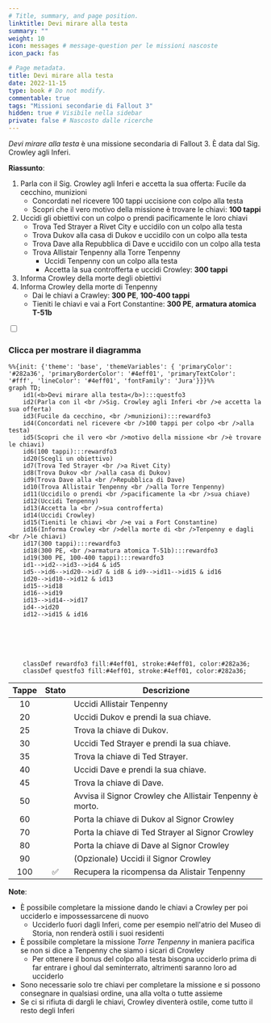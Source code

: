 ```yaml
---
# Title, summary, and page position.
linktitle: Devi mirare alla testa
summary: ""
weight: 10
icon: messages # message-question per le missioni nascoste
icon_pack: fas

# Page metadata.
title: Devi mirare alla testa
date: 2022-11-15
type: book # Do not modify.
commentable: true
tags: "Missioni secondarie di Fallout 3"
hidden: true # Visibile nella sidebar
private: false # Nascosto dalle ricerche
---
```


<div class="fo3">

*Devi mirare alla testa* è una missione secondaria di Fallout 3. È data dal Sig. Crowley agli Inferi.

**Riassunto**:
1. Parla con il Sig. Crowley agli Inferi e accetta la sua offerta: Fucile da cecchino, munizioni
   - Concordati nel ricevere 100 tappi uccisione con colpo alla testa
   - Scopri che il vero motivo della missione è trovare le chiavi: **100 tappi**
2. Uccidi gli obiettivi con un colpo o prendi pacificamente le loro chiavi
   - Trova Ted Strayer a Rivet City e uccidilo con un colpo alla testa
   - Trova Dukov alla casa di Dukov e uccidilo con un colpo alla testa
   - Trova Dave alla Repubblica di Dave e uccidilo con un colpo alla testa
   - Trova Allistair Tenpenny alla Torre Tenpenny
      - Uccidi Tenpenny con un colpo alla testa
      - Accetta la sua controfferta e uccidi Crowley: **300 tappi**
3. Informa Crowley della morte degli obiettivi
4. Informa Crowley della morte di Tenpenny
   - Dai le chiavi a Crawley: **300 PE**, **100-400 tappi**
   - Tieniti le chiavi e vai a Fort Constantine: **300 PE**, **armatura atomica T-51b**


<section class="chart-collapse">
<input type="checkbox" name="collapse2" id="handle2">
<h3 class="handle">
<label for="handle2">Clicca per mostrare il diagramma</label>
</h3>
<div class="content">

```mermaid
%%{init: {'theme': 'base', 'themeVariables': { 'primaryColor': '#282a36', 'primaryBorderColor': '#4eff01', 'primaryTextColor': '#fff', 'lineColor': '#4eff01', 'fontFamily': 'Jura'}}}%%
graph TD;
    id1(<b>Devi mirare alla testa</b>):::questfo3
    id2(Parla con il <br />Sig. Crowley agli Inferi <br />e accetta la sua offerta)
    id3(Fucile da cecchino, <br />munizioni):::rewardfo3
    id4(Concordati nel ricevere <br />100 tappi per colpo <br />alla testa)
    id5(Scopri che il vero <br />motivo della missione <br />è trovare le chiavi)
    id6(100 tappi):::rewardfo3
    id20(Scegli un obiettivo)
    id7(Trova Ted Strayer <br />a Rivet City) 
    id8(Trova Dukov <br />alla casa di Dukov)
    id9(Trova Dave alla <br />Repubblica di Dave)
    id10(Trova Allistair Tenpenny <br />alla Torre Tenpenny)
    id11(Uccidilo o prendi <br />pacificamente la <br />sua chiave)
    id12(Uccidi Tenpenny)
    id13(Accetta la <br />sua controfferta) 
    id14(Uccidi Crowley)
    id15(Tieniti le chiavi <br />e vai a Fort Constantine)
    id16(Informa Crowley <br />della morte di <br />Tenpenny e dagli <br />le chiavi)
    id17(300 tappi):::rewardfo3
    id18(300 PE, <br />armatura atomica T-51b):::rewardfo3
    id19(300 PE, 100-400 tappi):::rewardfo3
    id1-->id2-->id3-->id4 & id5
    id5-->id6-->id20-->id7 & id8 & id9-->id11-->id15 & id16
    id20-->id10-->id12 & id13
    id15-->id18
    id16-->id19
    id13-->id14-->id17
    id4-->id20
    id12-->id15 & id16
    
    
    
    
    
    
    classDef rewardfo3 fill:#4eff01, stroke:#4eff01, color:#282a36;
    classDef questfo3 fill:#4eff01, stroke:#4eff01, color:#282a36;
```

</div>
</section>

| Tappe |       Stato        | Descrizione                                              |
| :---: | :----------------: | -------------------------------------------------------- |
|  10   |                    | Uccidi Allistair Tenpenny                                |
|  20   |                    | Uccidi Dukov e prendi la sua chiave.                     |
|  25   |                    | Trova la chiave di Dukov.                                |
|  30   |                    | Uccidi Ted Strayer e prendi la sua chiave.               |
|  35   |                    | Trova la chiave di Ted Strayer.                          |
|  40   |                    | Uccidi Dave e prendi la sua chiave.                      |
|  45   |                    | Trova la chiave di Dave.                                 |
|  50   |                    | Avvisa il Signor Crowley che Allistair Tenpenny è morto. |
|  60   |                    | Porta la chiave di Dukov al Signor Crowley               |
|  70   |                    | Porta la chiave di Ted Strayer al Signor Crowley         |
|  80   |                    | Porta la chiave di Dave al Signor Crowley                |
|  90   |                    | (Opzionale) Uccidi il Signor Crowley                     |
|  100  | :white_check_mark: | Recupera la ricompensa da Alistair Tenpenny              |

**Note**:
- È possibile completare la missione dando le chiavi a Crowley per poi ucciderlo e impossessarcene di nuovo
  - Ucciderlo fuori dagli Inferi, come per esempio nell'atrio del Museo di Storia, non renderà ostili i suoi residenti
- È possibile completare la missione *Torre Tenpenny* in maniera pacifica se non si dice a Tenpenny che siamo i sicari di Crowley
  - Per ottenere il bonus del colpo alla testa bisogna ucciderlo prima di far entrare i ghoul dal seminterrato, altrimenti saranno loro ad ucciderlo
- Sono necessarie solo tre chiavi per completare la missione e si possono consegnare in qualsiasi ordine, una alla volta o tutte assieme
- Se ci si rifiuta di dargli le chiavi, Crowley diventerà ostile, come tutto il resto degli Inferi


</div>